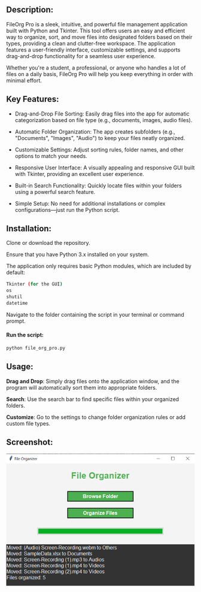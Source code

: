 ## Description:
FileOrg Pro is a sleek, intuitive, and powerful file management application built with Python and Tkinter. This tool offers users an easy and efficient way to organize, sort, and move files into designated folders based on their types, providing a clean and clutter-free workspace. The application features a user-friendly interface, customizable settings, and supports drag-and-drop functionality for a seamless user experience.

Whether you're a student, a professional, or anyone who handles a lot of files on a daily basis, FileOrg Pro will help you keep everything in order with minimal effort.

## Key Features:
- Drag-and-Drop File Sorting: Easily drag files into the app for automatic categorization based on file type (e.g., documents, images, audio files).

- Automatic Folder Organization: The app creates subfolders (e.g., "Documents", "Images", "Audio") to keep your files neatly organized.

- Customizable Settings: Adjust sorting rules, folder names, and other options to match your needs.

- Responsive User Interface: A visually appealing and responsive GUI built with Tkinter, providing an excellent user experience.

- Built-in Search Functionality: Quickly locate files within your folders using a powerful search feature.

- Simple Setup: No need for additional installations or complex configurations—just run the Python script.

## Installation:
Clone or download the repository.

Ensure that you have Python 3.x installed on your system.

The application only requires basic Python modules, which are included by default:

```bash
Tkinter (for the GUI)
os
shutil
datetime
```

Navigate to the folder containing the script in your terminal or command prompt.

#### Run the script:
```bash
python file_org_pro.py
```
## Usage:
**Drag and Drop**: Simply drag files onto the application window, and the program will automatically sort them into appropriate folders.

**Search**: Use the search bar to find specific files within your organized folders.

**Customize**: Go to the settings to change folder organization rules or add custom file types.

## Screenshot:
![App Screenshot](example.png)
